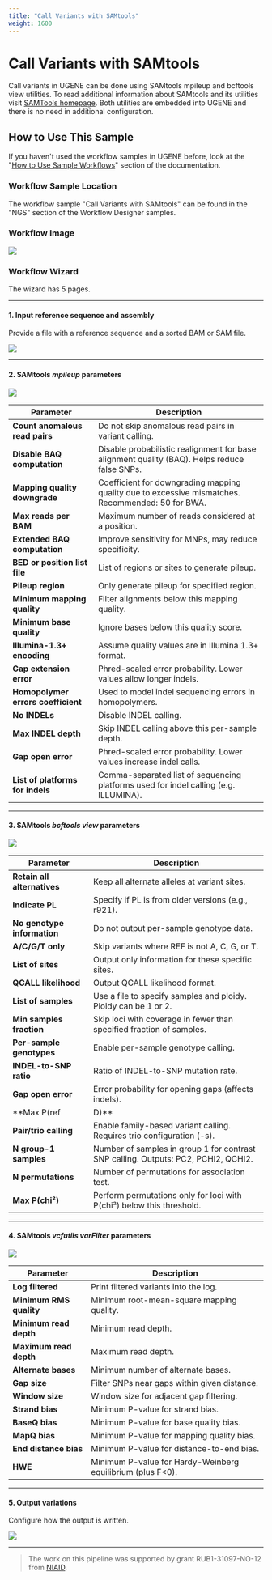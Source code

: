 ```yaml
---
title: "Call Variants with SAMtools"
weight: 1600
---
```


# Call Variants with SAMtools

Call variants in UGENE can be done using SAMtools mpileup and bcftools view utilities. To read additional information
about SAMtools and its utilities visit [SAMTools homepage](http://samtools.sourceforge.net/). Both utilities are
embedded into UGENE and there is no need in additional configuration.

## How to Use This Sample

If you haven't used the workflow samples in UGENE before, look at
the "[How to Use Sample Workflows](../../introduction/how-to-use-sample-workflows)" section of the documentation.

### Workflow Sample Location

The workflow sample "Call Variants with SAMtools" can be found in the "NGS" section of the Workflow Designer samples.

### Workflow Image

![](/images/65930440/65930441.png)

### Workflow Wizard

The wizard has 5 pages.

---

#### 1. Input reference sequence and assembly

Provide a file with a reference sequence and a sorted BAM or SAM file.

![](/images/65930440/65930442.png)

---

#### 2. SAMtools _mpileup_ parameters

![](/images/65930440/65930443.png)

| Parameter                          | Description                                                                                       |
|------------------------------------|---------------------------------------------------------------------------------------------------|
| **Count anomalous read pairs**     | Do not skip anomalous read pairs in variant calling.                                              |
| **Disable BAQ computation**        | Disable probabilistic realignment for base alignment quality (BAQ). Helps reduce false SNPs.      |
| **Mapping quality downgrade**      | Coefficient for downgrading mapping quality due to excessive mismatches. Recommended: 50 for BWA. |
| **Max reads per BAM**              | Maximum number of reads considered at a position.                                                 |
| **Extended BAQ computation**       | Improve sensitivity for MNPs, may reduce specificity.                                             |
| **BED or position list file**      | List of regions or sites to generate pileup.                                                      |
| **Pileup region**                  | Only generate pileup for specified region.                                                        |
| **Minimum mapping quality**        | Filter alignments below this mapping quality.                                                     |
| **Minimum base quality**           | Ignore bases below this quality score.                                                            |
| **Illumina-1.3+ encoding**         | Assume quality values are in Illumina 1.3+ format.                                                |
| **Gap extension error**            | Phred-scaled error probability. Lower values allow longer indels.                                 |
| **Homopolymer errors coefficient** | Used to model indel sequencing errors in homopolymers.                                            |
| **No INDELs**                      | Disable INDEL calling.                                                                            |
| **Max INDEL depth**                | Skip INDEL calling above this per-sample depth.                                                   |
| **Gap open error**                 | Phred-scaled error probability. Lower values increase indel calls.                                |
| **List of platforms for indels**   | Comma-separated list of sequencing platforms used for indel calling (e.g. ILLUMINA).              |

---

#### 3. SAMtools _bcftools view_ parameters

![](/images/65930440/65930444.png)

| Parameter                   | Description                                                                        |
|-----------------------------|------------------------------------------------------------------------------------|
| **Retain all alternatives** | Keep all alternate alleles at variant sites.                                       |
| **Indicate PL**             | Specify if PL is from older versions (e.g., r921).                                 |
| **No genotype information** | Do not output per-sample genotype data.                                            |
| **A/C/G/T only**            | Skip variants where REF is not A, C, G, or T.                                      |
| **List of sites**           | Output only information for these specific sites.                                  |
| **QCALL likelihood**        | Output QCALL likelihood format.                                                    |
| **List of samples**         | Use a file to specify samples and ploidy. Ploidy can be 1 or 2.                    |
| **Min samples fraction**    | Skip loci with coverage in fewer than specified fraction of samples.               |
| **Per-sample genotypes**    | Enable per-sample genotype calling.                                                |
| **INDEL-to-SNP ratio**      | Ratio of INDEL-to-SNP mutation rate.                                               |
| **Gap open error**          | Error probability for opening gaps (affects indels).                               |
| **Max P(ref                 | D)**                                                                               | Variant if P(ref|D) is below threshold.                                                                                                               |
| **Pair/trio calling**       | Enable family-based variant calling. Requires trio configuration (-s).             |
| **N group-1 samples**       | Number of samples in group 1 for contrast SNP calling. Outputs: PC2, PCHI2, QCHI2. |
| **N permutations**          | Number of permutations for association test.                                       |
| **Max P(chi²)**             | Perform permutations only for loci with P(chi²) below this threshold.              |

---

#### 4. SAMtools _vcfutils varFilter_ parameters

![](/images/65930440/65930445.png)

| Parameter               | Description                                                |
|-------------------------|------------------------------------------------------------|
| **Log filtered**        | Print filtered variants into the log.                      |
| **Minimum RMS quality** | Minimum root-mean-square mapping quality.                  |
| **Minimum read depth**  | Minimum read depth.                                        |
| **Maximum read depth**  | Maximum read depth.                                        |
| **Alternate bases**     | Minimum number of alternate bases.                         |
| **Gap size**            | Filter SNPs near gaps within given distance.               |
| **Window size**         | Window size for adjacent gap filtering.                    |
| **Strand bias**         | Minimum P-value for strand bias.                           |
| **BaseQ bias**          | Minimum P-value for base quality bias.                     |
| **MapQ bias**           | Minimum P-value for mapping quality bias.                  |
| **End distance bias**   | Minimum P-value for distance-to-end bias.                  |
| **HWE**                 | Minimum P-value for Hardy-Weinberg equilibrium (plus F<0). |

---

#### 5. Output variations

Configure how the output is written.

![](/images/65930440/65930446.png)

---

> The work on this pipeline was supported by grant RUB1-31097-NO-12 from [NIAID](http://www.niaid.nih.gov/).
